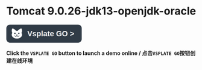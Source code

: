 # Tomcat 9.0.26-jdk13-openjdk-oracle

<a href="https://www.vsplate.com/?docker-compose=https://github.com/vsplate/dcenvs/tomcat/9.0.26-jdk13-openjdk-oracle"><img alt="VSPLATE GO" src="https://raw.githubusercontent.com/vsplate/images/master/vsgo_btn.png" width="200px"></a>

**Click the `VSPLATE GO` button to launch a demo online / 点击`VSPLATE GO`按钮创建在线环境**